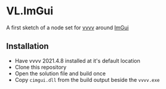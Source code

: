 # VL.ImGui

A first sketch of a node set for [vvvv](visualprogramming.net) around [ImGui](https://github.com/ocornut/imgui)

## Installation
- Have vvvv 2021.4.8 installed at it's default location
- Clone this repository
- Open the solution file and build once
- Copy `cimgui.dll` from the build output beside the `vvvv.exe`